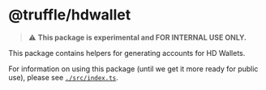 # @truffle/hdwallet

> :warning: **This package is experimental and FOR INTERNAL USE ONLY.**

This package contains helpers for generating accounts for HD Wallets.

For information on using this package (until we get it more ready for public
use), please see [`./src/index.ts`](src/index.ts).
